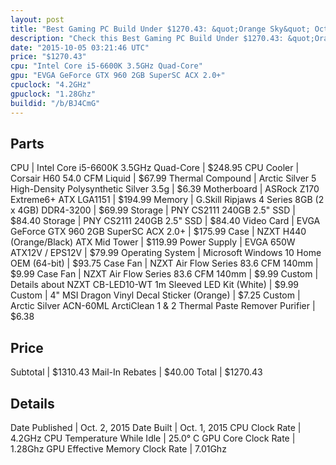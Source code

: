 ```yaml
---
layout: post
title: "Best Gaming PC Build Under $1270.43: &quot;Orange Sky&quot; October 2015 Skylake Build (First Time Builder)"
description: "Check this Best Gaming PC Build Under $1270.43: &quot;Orange Sky&quot; October 2015 Skylake Build (First Time Builder). CPU: Intel Core i5-6600K 3.5GHz Quad-Core, CPU Cool"
date: "2015-10-05 03:21:46 UTC"
price: "$1270.43"
cpu: "Intel Core i5-6600K 3.5GHz Quad-Core"
gpu: "EVGA GeForce GTX 960 2GB SuperSC ACX 2.0+"
cpuclock: "4.2GHz"
gpuclock: "1.28Ghz"
buildid: "/b/BJ4CmG"
---
```


## Parts

CPU | Intel Core i5-6600K 3.5GHz Quad-Core | $248.95
CPU Cooler | Corsair H60 54.0 CFM Liquid | $67.99
Thermal Compound | Arctic Silver 5 High-Density Polysynthetic Silver 3.5g | $6.39
Motherboard | ASRock Z170 Extreme6+ ATX LGA1151 | $194.99
Memory | G.Skill Ripjaws 4 Series 8GB (2 x 4GB) DDR4-3200 | $69.99
Storage | PNY CS2111 240GB 2.5" SSD | $84.40
Storage | PNY CS2111 240GB 2.5" SSD | $84.40
Video Card | EVGA GeForce GTX 960 2GB SuperSC ACX 2.0+ | $175.99
Case | NZXT H440 (Orange/Black) ATX Mid Tower | $119.99
Power Supply | EVGA 650W ATX12V / EPS12V | $79.99
Operating System | Microsoft Windows 10 Home OEM (64-bit) | $93.75
Case Fan | NZXT Air Flow Series 83.6 CFM 140mm | $9.99
Case Fan | NZXT Air Flow Series 83.6 CFM 140mm | $9.99
Custom | Details about  NZXT CB-LED10-WT 1m Sleeved LED Kit (White) | $9.99
Custom | 4" MSI Dragon Vinyl Decal Sticker (Orange) | $7.25
Custom | Arctic Silver ACN-60ML ArctiClean 1 & 2 Thermal Paste Remover Purifier | $6.38

## Price

Subtotal | $1310.43
Mail-In Rebates | $40.00
Total | $1270.43

## Details

Date Published | Oct. 2, 2015
Date Built | Oct. 1, 2015
CPU Clock Rate | 4.2GHz
CPU Temperature While Idle | 25.0° C
GPU Core Clock Rate | 1.28Ghz
GPU Effective Memory Clock Rate | 7.01Ghz